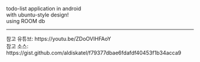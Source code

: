 todo-list application in android<br>
with ubuntu-style design!<br>
using ROOM db
<hr>
참고 유튜브: https://youtu.be/ZDoOVIHFAoY<br>
참고 소스: https://gist.github.com/aldiskatel/f79377dbae6fdafdf40453f1b34acca9
